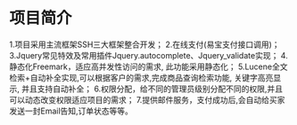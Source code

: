 # 项目简介
1.项目采用主流框架SSH三大框架整合开发；
2.在线支付(易宝支付接口调用)；
3.Jquery常见特效及常用插件Jquery.autocomplete、Jquery_validate实现；
4.静态化Freemark，适应高并发性访问的需求, 此功能采用静态化；
5.Lucene全文检索+自动补全实现,可以根据客户的需求,完成商品查询检索功能, 关键字高亮显示, 并且支持自动补全；
6.权限分配，给不同的管理员级别分配不同的权限,并且可以动态改变权限适应项目的需求；
7.提供邮件服务，支付成功后,会自动给买家发送一封Email告知,订单状态等等。